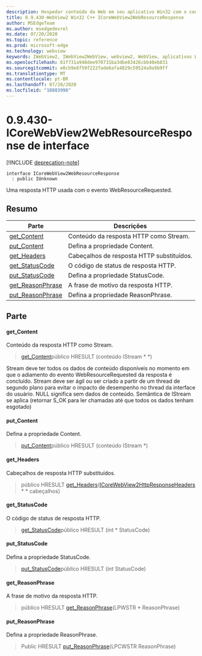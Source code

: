 ```yaml
---
description: Hospedar conteúdo da Web em seu aplicativo Win32 com o controle WebView2 do Microsoft Edge
title: 0.9.430-WebView2 Win32 C++ ICoreWebView2WebResourceResponse
author: MSEdgeTeam
ms.author: msedgedevrel
ms.date: 07/20/2020
ms.topic: reference
ms.prod: microsoft-edge
ms.technology: webview
keywords: IWebView2, IWebView2WebView, webview2, WebView, aplicativos Win32, Win32, Edge, ICoreWebView2, ICoreWebView2Host, controle do navegador, HTML Edge
ms.openlocfilehash: 61f731a948dee970731ba3dbe83426cbb40eb831
ms.sourcegitcommit: e0cb9e6f59f222fade6afa4829c59524a9a9b9ff
ms.translationtype: MT
ms.contentlocale: pt-BR
ms.lasthandoff: 07/20/2020
ms.locfileid: "10883998"
---
```

# 0.9.430-ICoreWebView2WebResourceResponse de interface 

[!INCLUDE [deprecation-note](../../includes/deprecation-note.md)]

```
interface ICoreWebView2WebResourceResponse
  : public IUnknown
```

Uma resposta HTTP usada com o evento WebResourceRequested.

## Resumo

 Parte                        | Descrições
--------------------------------|---------------------------------------------
[get_Content](#get_content) | Conteúdo da resposta HTTP como Stream.
[put_Content](#put_content) | Defina a propriedade Content.
[get_Headers](#get_headers) | Cabeçalhos de resposta HTTP substituídos.
[get_StatusCode](#get_statuscode) | O código de status de resposta HTTP.
[put_StatusCode](#put_statuscode) | Defina a propriedade StatusCode.
[get_ReasonPhrase](#get_reasonphrase) | A frase de motivo da resposta HTTP.
[put_ReasonPhrase](#put_reasonphrase) | Defina a propriedade ReasonPhrase.

## Parte

#### get_Content 

Conteúdo da resposta HTTP como Stream.

> [get_Content](#get_content)público HRESULT (conteúdo IStream * *)

Stream deve ter todos os dados de conteúdo disponíveis no momento em que o adiamento do evento WebResourceRequested da resposta é concluído. Stream deve ser ágil ou ser criado a partir de um thread de segundo plano para evitar o impacto de desempenho no thread da interface do usuário. NULL significa sem dados de conteúdo. Semântica de IStream se aplica (retornar S_OK para ler chamadas até que todos os dados tenham esgotado)

#### put_Content 

Defina a propriedade Content.

> [put_Content](#put_content)público HRESULT (conteúdo IStream *)

#### get_Headers 

Cabeçalhos de resposta HTTP substituídos.

> público HRESULT [get_Headers](#get_headers)([ICoreWebView2HttpResponseHeaders](ICoreWebView2HttpResponseHeaders.md) * * cabeçalhos)

#### get_StatusCode 

O código de status de resposta HTTP.

> [get_StatusCode](#get_statuscode)público HRESULT (int * StatusCode)

#### put_StatusCode 

Defina a propriedade StatusCode.

> [put_StatusCode](#put_statuscode)público HRESULT (int StatusCode)

#### get_ReasonPhrase 

A frase de motivo da resposta HTTP.

> público HRESULT [get_ReasonPhrase](#get_reasonphrase)(LPWSTR * ReasonPhrase)

#### put_ReasonPhrase 

Defina a propriedade ReasonPhrase.

> Public HRESULT [put_ReasonPhrase](#put_reasonphrase)(LPCWSTR ReasonPhrase)


